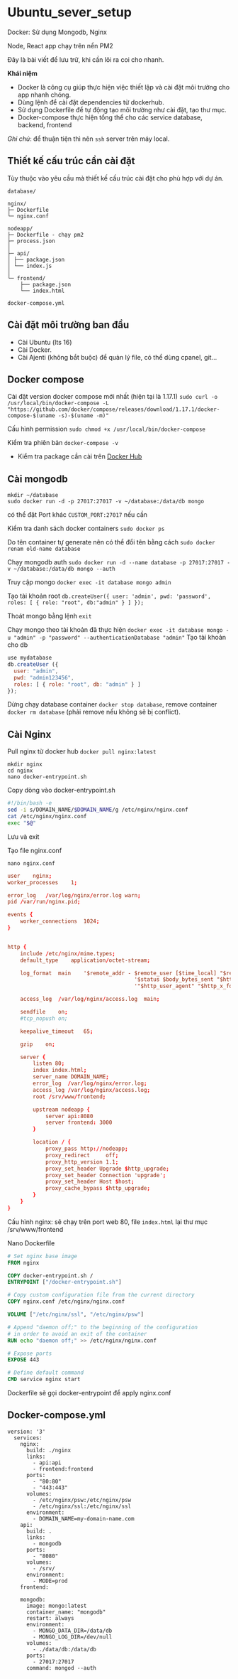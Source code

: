 # Ubuntu_sever_setup

Docker: Sử dụng Mongodb, Nginx

Node, React app chạy trên nền PM2

Đây là bài viết để lưu trữ, khi cần lôi ra coi cho nhanh.

**Khái niệm**
- Docker là công cụ giúp thực hiện việc thiết lập và cài đặt môi trường cho app nhanh chóng.
- Dùng lệnh để cài đặt dependencies từ dockerhub.
- Sử dụng Dockerfile để tự động tạo môi trường như cài đặt, tạo thư mục.
- Docker-compose thực hiện tổng thể cho các service database, backend, frontend

*Ghi chú*: để thuận tiện thì nên `ssh` server trên máy local.

## Thiết kế cấu trúc cần cài đặt

Tùy thuộc vào yêu cầu mà thiết kế cấu trúc cài đặt cho phù hợp với dự án.


```
database/

nginx/
├─ Dockerfile
└─ nginx.conf

nodeapp/
├─ Dockerfile - chạy pm2
├─ process.json
│
├─ api/
│ ├── package.json
│ └── index.js
│
└─ frontend/
	├── package.json
	└── index.html

docker-compose.yml

```

## Cài đặt môi trường ban đầu
- Cài Ubuntu (lts 16)
- Cài Docker.
- Cài Ajenti (không bắt buộc) để quản lý file, có thể dùng cpanel, git...


## Docker compose
Cài đặt version docker compose mới nhất (hiện tại là 1.17.1)
`sudo curl -o /usr/local/bin/docker-compose -L "https://github.com/docker/compose/releases/download/1.17.1/docker-compose-$(uname -s)-$(uname -m)"`

Cấu hình permission
`sudo chmod +x /usr/local/bin/docker-compose`

Kiểm tra phiên bản
`docker-compose -v`


* Kiểm tra package cần cài trên [Docker Hub](https://hub.docker.com)

## Cài mongodb

```t
mkdir ~/database
sudo docker run -d -p 27017:27017 -v ~/database:/data/db mongo
```
có thể đặt Port khác `CUSTOM_PORT:27017` nếu cần

Kiểm tra danh sách docker containers `sudo docker ps`

Do tên container tự generate nên có thể đổi tên bằng cách `sudo docker renam old-name database`

Chạy mongodb auth `sudo docker run -d --name database -p 27017:27017 -v ~/database:/data/db mongo --auth`

Truy cập mongo `docker exec -it database mongo admin`

Tạo tài khoản root `db.createUser({ user: 'admin', pwd: 'password', roles: [ { role: "root", db:"admin" } ] });`

Thoát mongo bằng lệnh `exit`

Chạy mongo theo tài khoản đã thực hiện `docker exec -it database mongo -u "admin" -p "password" --authenticationDatabase "admin"`
Tạo tài khoản cho db

```js
use mydatabase
db.createUser ({
  user: "admin",
  pwd: "admin123456",
  roles: [ { role: "root", db: "admin" } ]
});

```

Dừng chạy database container `docker stop database`, remove container `docker rm database` (phải remove nếu không sẽ bị conflict).


## Cài Nginx

Pull nginx từ docker hub `docker pull nginx:latest`

```t
mkdir nginx
cd nginx
nano docker-entrypoint.sh
```
Copy dòng vào docker-entrypoint.sh

```sh
#!/bin/bash -e
sed -i s/DOMAIN_NAME/$DOMAIN_NAME/g /etc/nginx/nginx.conf
cat /etc/nginx/nginx.conf
exec "$@"
```

Lưu và exit

Tạo file nginx.conf

`nano nginx.conf`

```conf
user	nginx;
worker_processes	1;

error_log	/var/log/nginx/error.log warn;
pid	/var/run/nginx.pid;

events {
	worker_connections  1024;
}


http {
	include	/etc/nginx/mime.types;
	default_type	application/octet-stream;

	log_format	main	'$remote_addr - $remote_user [$time_local] "$request" '
										'$status $body_bytes_sent "$http_referer" '
										'"$http_user_agent" "$http_x_forwarded_for"';

	access_log	/var/log/nginx/access.log  main;

	sendfile	on;
	#tcp_nopush	on;

	keepalive_timeout	65;

	gzip	on;

	server {
		listen 80;
		index index.html;
		server_name DOMAIN_NAME;
		error_log  /var/log/nginx/error.log;
		access_log /var/log/nginx/access.log;
		root /srv/www/frontend;

		upstream nodeapp {
			server api:8080
			server frontend: 3000
		}

		location / {
			proxy_pass http://nodeapp;
			proxy_redirect     off;
			proxy_http_version 1.1;
			proxy_set_header Upgrade $http_upgrade;
			proxy_set_header Connection 'upgrade';
			proxy_set_header Host $host;
			proxy_cache_bypass $http_upgrade;
		}
	}
}
```

Cấu hình nginx: sẽ chạy trên port web 80, file `index.html` lại thư mục /srv/www/frontend

Nano Dockerfile

```Dockerfile
# Set nginx base image
FROM nginx

COPY docker-entrypoint.sh /
ENTRYPOINT ["/docker-entrypoint.sh"]

# Copy custom configuration file from the current directory
COPY nginx.conf /etc/nginx/nginx.conf

VOLUME ["/etc/nginx/ssl", "/etc/nginx/psw"]

# Append "daemon off;" to the beginning of the configuration
# in order to avoid an exit of the container
RUN echo "daemon off;" >> /etc/nginx/nginx.conf

# Expose ports
EXPOSE 443

# Define default command
CMD service nginx start
```

Dockerfile sẽ gọi docker-entrypoint để apply nginx.conf


## Docker-compose.yml

```
version: '3'
  services:
    nginx:
      build: ./nginx
      links:
        - api:api
        - frontend:frontend
      ports:
        - "80:80"
        - "443:443"
      volumes:
        - /etc/nginx/psw:/etc/nginx/psw
        - /etc/nginx/ssl:/etc/nginx/ssl
      environment:
        - DOMAIN_NAME=my-domain-name.com
    api:
      build: .
      links:
        - mongodb
      ports:
        - "8080"
      volumes:
        - /srv/
      environment:
        - MODE=prod
    frontend:

    mongodb:
      image: mongo:latest
      container_name: "mongodb"
      restart: always
      environment:
        - MONGO_DATA_DIR=/data/db
        - MONGO_LOG_DIR=/dev/null
      volumes:
        - ./data/db:/data/db
      ports:
        - 27017:27017
      command: mongod --auth
```